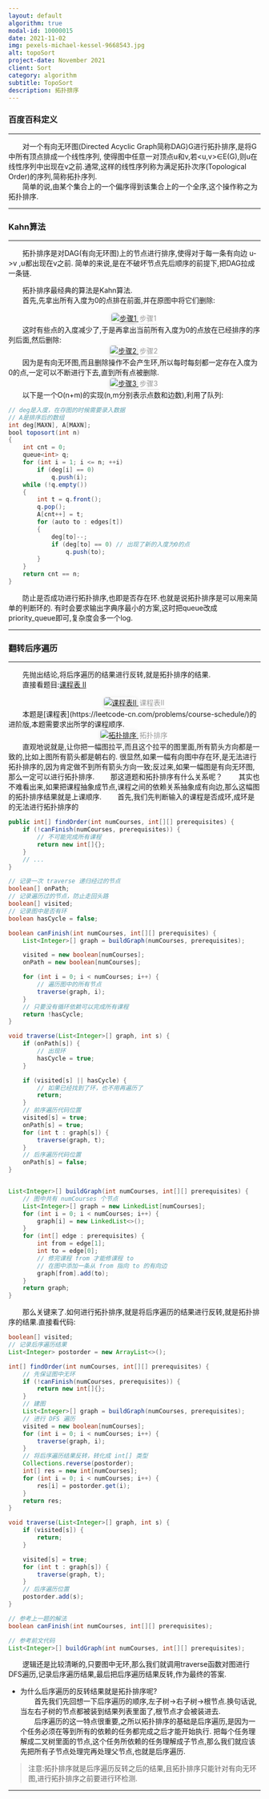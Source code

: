 ```yaml
---
layout: default
algorithm: true
modal-id: 10000015
date: 2021-11-02
img: pexels-michael-kessel-9668543.jpg
alt: topoSort
project-date: November 2021
client: Sort
category: algorithm
subtitle: TopoSort
description: 拓扑排序
---
```

### 百度百科定义
- - -
&emsp;&emsp;对一个有向无环图(Directed Acyclic Graph简称DAG)G进行拓扑排序,是将G中所有顶点排成一个线性序列,
使得图中任意一对顶点u和v,若<u,v>∈E(G),则u在线性序列中出现在v之前.通常,这样的线性序列称为满足拓扑次序(Topological Order)的序列,简称拓扑序列.  
&emsp;&emsp;简单的说,由某个集合上的一个偏序得到该集合上的一个全序,这个操作称之为拓扑排序.
- - -

### Kahn算法
- - -
&emsp;&emsp;拓扑排序是对DAG(有向无环图)上的节点进行排序,使得对于每一条有向边 u->v ,u都出现在v之前.
简单的来说,是在不破坏节点先后顺序的前提下,把DAG拉成一条链.

&emsp;&emsp;拓扑排序最经典的算法是Kahn算法.  
&emsp;&emsp;首先,先拿出所有入度为0的点排在前面,并在原图中将它们删除:
<center>
    <a href="https://cdn.jsdelivr.net/gh/BiggerYellow/BiggerYellow.github.io/img/algorithm/topoSort/步骤1.png">
    <img style="border-radius: 0.3125em;
    box-shadow: 0 2px 4px 0 rgba(34,36,38,.12),0 2px 10px 0 rgba(34,36,38,.08);" class="img-responsive img-centered" alt="步骤1"
    src="https://cdn.jsdelivr.net/gh/BiggerYellow/BiggerYellow.github.io/img/algorithm/topoSort/步骤1.png">
    <div style="color:orange; border-bottom: 1px solid #d9d9d9;
    display: inline-block;
    color: #999;
    padding: 2px;">步骤1</div>
    </a>
</center>
&emsp;&emsp;这时有些点的入度减少了,于是再拿出当前所有入度为0的点放在已经排序的序列后面,然后删除:
<center>
    <a href="https://cdn.jsdelivr.net/gh/BiggerYellow/BiggerYellow.github.io/img/algorithm/topoSort/步骤2.png">
    <img style="border-radius: 0.3125em;
    box-shadow: 0 2px 4px 0 rgba(34,36,38,.12),0 2px 10px 0 rgba(34,36,38,.08);" class="img-responsive img-centered" alt="步骤2"
    src="https://cdn.jsdelivr.net/gh/BiggerYellow/BiggerYellow.github.io/img/algorithm/topoSort/步骤2.png">
    <div style="color:orange; border-bottom: 1px solid #d9d9d9;
    display: inline-block;
    color: #999;
    padding: 2px;">步骤2</div>
    </a>
</center>
&emsp;&emsp;因为是有向无环图,而且删除操作不会产生环,所以每时每刻都一定存在入度为0的点,一定可以不断进行下去,直到所有点被删除.
<center>
    <a href="https://cdn.jsdelivr.net/gh/BiggerYellow/BiggerYellow.github.io/img/algorithm/topoSort/步骤3.png">
    <img style="border-radius: 0.3125em;
    box-shadow: 0 2px 4px 0 rgba(34,36,38,.12),0 2px 10px 0 rgba(34,36,38,.08);" class="img-responsive img-centered" alt="步骤3"
    src="https://cdn.jsdelivr.net/gh/BiggerYellow/BiggerYellow.github.io/img/algorithm/topoSort/步骤3.png">
    <div style="color:orange; border-bottom: 1px solid #d9d9d9;
    display: inline-block;
    color: #999;
    padding: 2px;">步骤3</div>
    </a>
</center>
&emsp;&emsp;以下是一个O(n+m)的实现(n,m分别表示点数和边数),利用了队列:  

``` java
// deg是入度，在存图的时候需要录入数据
// A是排序后的数组
int deg[MAXN], A[MAXN];
bool toposort(int n)
{
    int cnt = 0;
    queue<int> q;
    for (int i = 1; i <= n; ++i)
        if (deg[i] == 0)
            q.push(i);
    while (!q.empty())
    {
        int t = q.front();
        q.pop();
        A[cnt++] = t;
        for (auto to : edges[t])
        {
            deg[to]--;
            if (deg[to] == 0) // 出现了新的入度为0的点
                q.push(to);
        }
    }
    return cnt == n;
}
```
&emsp;&emsp;防止是否成功进行拓扑排序,也即是否存在环.也就是说拓扑排序是可以用来简单的判断环的.
有时会要求输出字典序最小的方案,这时把queue改成priority_queue即可,复杂度会多一个log.
- - -

### 翻转后序遍历
- - -
&emsp;&emsp;先抛出结论,将后序遍历的结果进行反转,就是拓扑排序的结果.  
&emsp;&emsp;直接看题目:[课程表 II](https://leetcode-cn.com/problems/course-schedule-ii/)
<center>
    <a href="https://cdn.jsdelivr.net/gh/BiggerYellow/BiggerYellow.github.io/img/algorithm/topoSort/课程表II.png">
    <img style="border-radius: 0.3125em;
    box-shadow: 0 2px 4px 0 rgba(34,36,38,.12),0 2px 10px 0 rgba(34,36,38,.08);" class="img-responsive img-centered" alt="课程表II"
    src="https://cdn.jsdelivr.net/gh/BiggerYellow/BiggerYellow.github.io/img/algorithm/topoSort/课程表II.png">
    <div style="color:orange; border-bottom: 1px solid #d9d9d9;
    display: inline-block;
    color: #999;
    padding: 2px;">课程表II</div>
    </a>
</center>
&emsp;&emsp;本题是[课程表](https://leetcode-cn.com/problems/course-schedule/)的进阶版,本题需要求出所学的课程顺序.
<center>
    <a href="https://cdn.jsdelivr.net/gh/BiggerYellow/BiggerYellow.github.io/img/algorithm/topoSort/拓扑排序.jpeg">
    <img style="border-radius: 0.3125em;
    box-shadow: 0 2px 4px 0 rgba(34,36,38,.12),0 2px 10px 0 rgba(34,36,38,.08);" class="img-responsive img-centered" alt="拓扑排序"
    src="https://cdn.jsdelivr.net/gh/BiggerYellow/BiggerYellow.github.io/img/algorithm/topoSort/拓扑排序.jpeg">
    <div style="color:orange; border-bottom: 1px solid #d9d9d9;
    display: inline-block;
    color: #999;
    padding: 2px;">拓扑排序</div>
    </a>
</center>
&emsp;&emsp;直观地说就是,让你把一幅图拉平,而且这个拉平的图里面,所有箭头方向都是一致的,比如上图所有箭头都是朝右的.
很显然,如果一幅有向图中存在环,是无法进行拓扑排序的,因为肯定做不到所有箭头方向一致;反过来,如果一幅图是有向无环图,那么一定可以进行拓扑排序.  
&emsp;&emsp;那这道题和拓扑排序有什么关系呢？  
&emsp;&emsp;其实也不难看出来,如果把课程抽象成节点,课程之间的依赖关系抽象成有向边,那么这幅图的拓扑排序结果就是上课顺序.  
&emsp;&emsp;首先,我们先判断输入的课程是否成环,成环是的无法进行拓扑排序的

``` java
public int[] findOrder(int numCourses, int[][] prerequisites) {
    if (!canFinish(numCourses, prerequisites)) {
        // 不可能完成所有课程
        return new int[]{};
    }
    // ...
}

// 记录一次 traverse 递归经过的节点
boolean[] onPath;
// 记录遍历过的节点，防止走回头路
boolean[] visited;
// 记录图中是否有环
boolean hasCycle = false;

boolean canFinish(int numCourses, int[][] prerequisites) {
    List<Integer>[] graph = buildGraph(numCourses, prerequisites);

    visited = new boolean[numCourses];
    onPath = new boolean[numCourses];

    for (int i = 0; i < numCourses; i++) {
        // 遍历图中的所有节点
        traverse(graph, i);
    }
    // 只要没有循环依赖可以完成所有课程
    return !hasCycle;
}

void traverse(List<Integer>[] graph, int s) {
    if (onPath[s]) {
        // 出现环
        hasCycle = true;
    }

    if (visited[s] || hasCycle) {
        // 如果已经找到了环，也不用再遍历了
        return;
    }
    // 前序遍历代码位置
    visited[s] = true;
    onPath[s] = true;
    for (int t : graph[s]) {
        traverse(graph, t);
    }
    // 后序遍历代码位置
    onPath[s] = false;
}


List<Integer>[] buildGraph(int numCourses, int[][] prerequisites) {
    // 图中共有 numCourses 个节点
    List<Integer>[] graph = new LinkedList[numCourses];
    for (int i = 0; i < numCourses; i++) {
        graph[i] = new LinkedList<>();
    }
    for (int[] edge : prerequisites) {
        int from = edge[1];
        int to = edge[0];
        // 修完课程 from 才能修课程 to
        // 在图中添加一条从 from 指向 to 的有向边
        graph[from].add(to);
    }
    return graph;
}
```
&emsp;&emsp;那么关键来了.如何进行拓扑排序,就是将后序遍历的结果进行反转,就是拓扑排序的结果.直接看代码:

``` java
boolean[] visited;
// 记录后序遍历结果
List<Integer> postorder = new ArrayList<>();

int[] findOrder(int numCourses, int[][] prerequisites) {
    // 先保证图中无环
    if (!canFinish(numCourses, prerequisites)) {
        return new int[]{};
    }
    // 建图
    List<Integer>[] graph = buildGraph(numCourses, prerequisites);
    // 进行 DFS 遍历
    visited = new boolean[numCourses];
    for (int i = 0; i < numCourses; i++) {
        traverse(graph, i);
    }
    // 将后序遍历结果反转，转化成 int[] 类型
    Collections.reverse(postorder);
    int[] res = new int[numCourses];
    for (int i = 0; i < numCourses; i++) {
        res[i] = postorder.get(i);
    }
    return res;
}

void traverse(List<Integer>[] graph, int s) {
    if (visited[s]) {
        return;
    }

    visited[s] = true;
    for (int t : graph[s]) {
        traverse(graph, t);
    }
    // 后序遍历位置
    postorder.add(s);
}

// 参考上一题的解法
boolean canFinish(int numCourses, int[][] prerequisites);

// 参考前文代码
List<Integer>[] buildGraph(int numCourses, int[][] prerequisites);
```
&emsp;&emsp;逻辑还是比较清晰的,只要图中无环,那么我们就调用traverse函数对图进行DFS遍历,记录后序遍历结果,最后把后序遍历结果反转,作为最终的答案.  

- 为什么后序遍历的反转结果就是拓扑排序呢?  
&emsp;&emsp;首先我们先回想一下后序遍历的顺序,左子树->右子树->根节点.换句话说,当左右子树的节点都被装到结果列表里面了,根节点才会被装进去.  
&emsp;&emsp;后序遍历的这一特点很重要,之所以拓扑排序的基础是后序遍历,是因为一个任务必须在等到所有的依赖的任务都完成之后才能开始执行.
把每个任务理解成二叉树里面的节点,这个任务所依赖的任务理解成子节点,那么我们就应该先把所有子节点处理完再处理父节点,也就是后序遍历.
  
>注意:拓扑排序就是后序遍历反转之后的结果,且拓扑排序只能针对有向无环图,进行拓扑排序之前要进行环检测.

- - -

